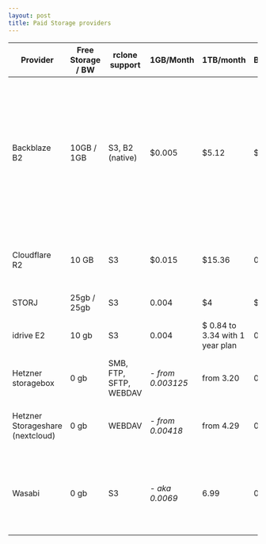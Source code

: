 ```yaml
---
layout: post
title: Paid Storage providers
---
```


<div class="table-wrapper" markdown="block">

| Provider                                            | Free Storage / BW | rclone support | 1GB/Month | 1TB/month | DL Bandwith GB | Extra/Notes |
| --------------------------------------------------- | ----------------- | -------------- | --------- | --------- | ----------- | ----------- |
| Backblaze B2                                        | 10GB  / 1GB            | S3, B2 (native)|  $0.005  | $5.12  |   $0.01  |   Class “B” transactions - $0.004 per 10,000 with 2,500 free per day. “C” transactions - $0.004 per 1,000 with 2,500 free per day. , Free BW via [BW Allience](https://www.backblaze.com/b2/integrations.html)   |
| Cloudflare R2                                       | 10 GB              | S3             | $0.015 |  $15.36  |   0.00 | Class A 1,000,000 / month, B 10,000,000 / month [source](https://www.cloudflare.com/products/r2/)|
| STORJ                                               | 25gb / 25gb       | S3             | 0.004  | $4  |  $0.007    |             |
| idrive E2                                           | 10 gb             | S3             | 0.004   |  $ 0.84 to 3.34 with 1 year plan  |  0.00      |  They have 1 year plan you can prepay  |
| Hetzner storagebox                                  | 0 gb              | SMB, FTP, SFTP, WEBDAV | - *from 0.003125*   |  from  3.20  |  0.00     |  monthly only, connection limit  |
| Hetzner Storageshare (nextcloud)                    | 0 gb              | WEBDAV         | - *from 0.00418*  |  from  4.29  |  0.00      |  Can prepay up to a year, connection limit  |
| Wasabi | 0 gb | S3 | - *aka 0.0069* | 6.99 | 0.00 | Fair usage free egress, minimum storage duration policy (90 days) [source](https://wasabi.com/paygo-pricing-faq/)






</div>

<script src='{{ '/public/js/tablesort.js' | absolute_url }}'></script>
